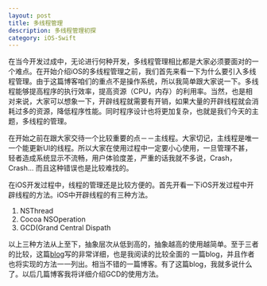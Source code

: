```yaml
---
layout: post
title: 多线程管理
description: 多线程管理初探
category: iOS-Swift
---
```


在当今开发过成中，无论进行何种开发，多线程管理相比都是大家必须要面对的一个难点。在开始介绍iOS的多线程管理之前，我们首先来看一下为什么要引入多线程管理。由于这篇博客咱们的重点不是操作系统，所以我简单跟大家说一下。多线程能够提高程序的执行效率，提高资源（CPU，内存）的利用率。当然，也是相对来说，大家可以想象一下，开辟线程就需要有开销，如果大量的开辟线程就会消耗过多的资源，降低程序性能。同时程序设计也将更加复杂，也就是我们今天的主题，多线程的管理。

在开始之前在跟大家交待一个比较重要的点－－主线程。大家切记，主线程是唯一一个能更新UI的线程。所以大家在使用过程中一定要小心使用，一旦管理不甚，轻者造成系统显示不流畅，用户体验度差，严重的话我就不多说，Crash，Crash... 而且这种错误也是比较难找的。

在iOS开发过程中，线程的管理还是比较方便的。首先开看一下iOS开发过程中开辟线程的方法。iOS中开辟线程的有三种方法。

<ol>
	<li>NSThread</li>
	<li>Cocoa NSOperation</li>
	<li>GCD(Grand Central Dispath</li>
</ol>

以上三种方法从上至下，抽象层次从低到高的，抽象越高的使用越简单。至于三者的比较，这篇[blog]写的非常详细，也是我阅读的比较全面的
一篇blog，并且作者也将实现的方法一一列出。相当不错的一篇博客。有了这篇blog，我就多说什么了。以后几篇博客我将详细介绍GCD的使用方法。

[blog]: http://www.cnblogs.com/qingche/p/3496190.html "blog"